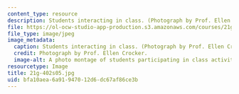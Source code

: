 ```yaml
---
content_type: resource
description: Students interacting in class. (Photograph by Prof. Ellen Crocker.)
file: https://ol-ocw-studio-app-production.s3.amazonaws.com/courses/21g-402-german-ii-spring-2005/bfa10aea6a91947012d6dc67af86ce3b_21g-402s05.jpg
file_type: image/jpeg
image_metadata:
  caption: Students interacting in class. (Photograph by Prof. Ellen Crocker.)
  credit: Photograph by Prof. Ellen Crocker.
  image-alt: A photo montage of students participating in class activities.
resourcetype: Image
title: 21g-402s05.jpg
uid: bfa10aea-6a91-9470-12d6-dc67af86ce3b
---
```

